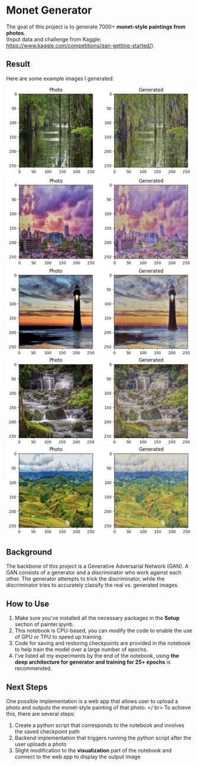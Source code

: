 # Monet Generator

The goal of this project is to generate 7000+ **monet-style paintings from photos**. <br />
(Input data and challenge from Kaggle: https://www.kaggle.com/competitions/gan-getting-started/). <br />

## Result

Here are some example images I generated:

![example1](./examples/1.png)
![example2](./examples/2.png)
![example3](./examples/3.png)
![example4](./examples/4.png)
![example5](./examples/5.png)

## Background

The backbone of this project is a Generative Adversarial Network (GAN). A GAN consists of a generator and a discriminator who work against each other. The generator attempts to trick the discriminator, while the discriminator tries to accurately classify the real vs. generated images.

## How to Use

1. Make sure you've installed all the necessary packages in the **Setup** section of painter.ipynb. 
2. This notebook is CPU-based, you can modify the code to enable the use of GPU or TPU to speed up training.
3. Code for saving and restoring checkpoints are provided in the notebook to help train the model over a large number of epochs.
4. I've listed all my experiments by the end of the notebook, using **the deep architecture for generator and training for 25+ epochs** is recommended.

## Next Steps

One possible implementation is a web app that allows user to upload a photo and outputs the monet-style painting of that photo. </ br>
To achieve this, there are several steps:
1. Create a python script that corresponds to the notebook and involves the saved checkpoint path
2. Backend implementation that triggers running the python script after the user uploads a photo
3. Slight modification to the **visualization** part of the notebook and connect to the web app to display the output image



